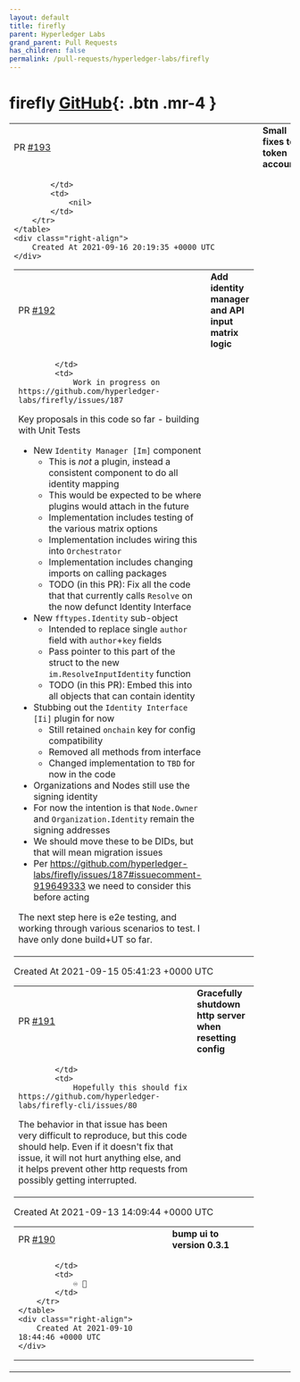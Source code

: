 ```yaml
---
layout: default
title: firefly
parent: Hyperledger Labs
grand_parent: Pull Requests
has_children: false
permalink: /pull-requests/hyperledger-labs/firefly
---
```


# firefly <span class="fs-3 right-align">[GitHub](https://github.com/hyperledger-labs/firefly){: .btn .mr-4 }</span>


<div>
    <table>
        <tr>
            <td>
                PR <a href="https://github.com/hyperledger-labs/firefly/pull/193" class=".btn">#193</a>
            </td>
            <td>
                <b>
                    Small fixes to token accounts
                </b>
            </td>
        </tr>
        <tr>
            <td>
                
            </td>
            <td>
                <nil>
            </td>
        </tr>
    </table>
    <div class="right-align">
        Created At 2021-09-16 20:19:35 +0000 UTC
    </div>
</div>

<div>
    <table>
        <tr>
            <td>
                PR <a href="https://github.com/hyperledger-labs/firefly/pull/192" class=".btn">#192</a>
            </td>
            <td>
                <b>
                    Add identity manager and API input matrix logic
                </b>
            </td>
        </tr>
        <tr>
            <td>
                
            </td>
            <td>
                Work in progress on https://github.com/hyperledger-labs/firefly/issues/187

Key proposals in this code so far - building with Unit Tests
- New `Identity Manager [Im]` component
   - This is _not_ a plugin, instead a consistent component to do all identity mapping
   - This would be expected to be where plugins would attach in the future
   - Implementation includes testing of the various matrix options
   - Implementation includes wiring this into `Orchestrator`
   - Implementation includes changing imports on calling packages
   - TODO (in this PR): Fix all the code that that currently calls `Resolve` on the now defunct Identity Interface
- New `fftypes.Identity` sub-object
   - Intended to replace single `author` field with `author`+`key` fields
   - Pass pointer to this part of the struct to the new `im.ResolveInputIdentity` function
   - TODO (in this PR): Embed this into all objects that can contain identity
- Stubbing out the `Identity Interface [Ii]` plugin for now
  - Still retained `onchain` key for config compatibility
  - Removed all methods from interface
  - Changed implementation to `TBD` for now in the code
 - Organizations and Nodes still use the signing identity
  - For now the intention is that `Node.Owner` and `Organization.Identity` remain the signing addresses
  - We should move these to be DIDs, but that will mean migration issues
   - Per https://github.com/hyperledger-labs/firefly/issues/187#issuecomment-919649333 we need to consider this before acting

The next step here is e2e testing, and working through various scenarios to test.
I have only done build+UT so far.
            </td>
        </tr>
    </table>
    <div class="right-align">
        Created At 2021-09-15 05:41:23 +0000 UTC
    </div>
</div>

<div>
    <table>
        <tr>
            <td>
                PR <a href="https://github.com/hyperledger-labs/firefly/pull/191" class=".btn">#191</a>
            </td>
            <td>
                <b>
                    Gracefully shutdown http server when resetting config
                </b>
            </td>
        </tr>
        <tr>
            <td>
                
            </td>
            <td>
                Hopefully this should fix https://github.com/hyperledger-labs/firefly-cli/issues/80

The behavior in that issue has been very difficult to reproduce, but this code should help. Even if it doesn't fix that issue, it will not hurt anything else, and it helps prevent other http requests from possibly getting interrupted.
            </td>
        </tr>
    </table>
    <div class="right-align">
        Created At 2021-09-13 14:09:44 +0000 UTC
    </div>
</div>

<div>
    <table>
        <tr>
            <td>
                PR <a href="https://github.com/hyperledger-labs/firefly/pull/190" class=".btn">#190</a>
            </td>
            <td>
                <b>
                    bump ui to version 0.3.1
                </b>
            </td>
        </tr>
        <tr>
            <td>
                
            </td>
            <td>
                ♾️ 📜 
            </td>
        </tr>
    </table>
    <div class="right-align">
        Created At 2021-09-10 18:44:46 +0000 UTC
    </div>
</div>

